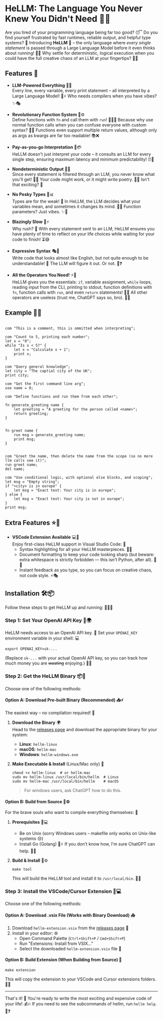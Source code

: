 # HeLLM: The Language You Never Knew You Didn't Need 🤯💀

Are you tired of your programming language being far too good? 😴 Do you find yourself frustrated by fast runtimes, reliable output, and helpful type systems? 😤 Introducing **HeLLM** 🎉 – the only language where *every single statement* is passed through a Large Language Model before it even thinks about running! 🤖✨ Why settle for deterministic, logical execution when you could have the full creative chaos of an LLM at your fingertips? 🎨🔥

## Features 🌟

- **LLM-Powered Everything** 🚀🤖  
  Every line, every variable, every print statement – all interpreted by a Large Language Model! 📝⚡ Who needs compilers when you have vibes? ✨🎭

- **Revolutionary Function System** 🔧⚙️  
  Define functions with `fn` and call them with `run`! 🏃‍♂️💨 Because why use normal function calls when you can confuse everyone with custom syntax? 😵‍💫 Functions even support multiple return values, although only as args as kwargs are far too readable! 📚❌

- **Pay-as-you-go Interpretation** 💸💳  
  HeLLM doesn't just interpret your code – it consults an LLM for every single step, ensuring maximum latency and minimum predictability! ⏰🎲

- **Nondeterministic Output** 🎰🎯  
  Since every statement is filtered through an LLM, you never know what you'll get! 🤷‍♂️ Your code might work, or it might write poetry. 📖✨ Isn't that exciting? 🎊

- **No Pesky Types** 🚫📊  
  Types are for the weak! 💪 In HeLLM, the LLM decides what your variables mean, and sometimes it changes its mind. 🧠💭 Function parameters? Just vibes. ✨🌈

- **Blazingly Slow** 🐌⚡  
  Why rush? 🤔 With every statement sent to an LLM, HeLLM ensures you have plenty of time to reflect on your life choices while waiting for your code to finish! ⏳😅

- **Expressive Syntax** 🎭📝  
  Write code that looks almost like English, but not quite enough to be understandable! 🤪 The LLM will figure it out. Or not. 🤖❓

- **All the Operators You Need!** ⚡🔧  
  HeLLM gives you the essentials: `if`, variable assignment, `while` loops, reading input from the CLI, printing to stdout, function definitions with `fn`, function calls with `run`, and even `return` statements! 🎯✅ All other operators are useless (trust me, ChatGPT says so, bro). 🤖💬


## Example 📝💡

```hellm

com "This is a comment, this is ommitted when interpreting";

com "Count to 5, printing each number";
let x = "0";
while "Is x < 5?" {
    let x = "Calculate x + 1";
    print x;
}

com "Query general knowledge";
let city = "The captial city of the UK";
print city;

com "Get the first command line arg";
use name = 0;

com "Define functions and run them from each other";

fn generate_greeting name {
    let greeting = "A greeting for the person called <name>";
    return greeting;
}


fn greet name {
    run msg = generate_greeting name;
    print msg;
}


com "Greet the name, then delete the name from the scope (so no more llm calls see it)";
run greet name;
del name;

com "Use conditional logic, with optional else blocks, and scoping";
let msg = "Empty string";
if "<city> is in europe" {
    let msg = "Exact text: Your city is in europe";
} else {
    let msg = "Exact text: Your city is not in europe";
}
print msg;
```

## Extra Features ⭐🎁
- **VSCode Extension Available** 💻🔌  
  Enjoy first-class HeLLM support in Visual Studio Code: 🎉
  - Syntax highlighting for all your HeLLM masterpieces. 🎨✨
  - Document formatting to keep your code looking sharp (but beware: extra whitespace is strictly forbidden — this isn't Python, after all). 📏🚫
  - Instant feedback as you type, so you can focus on creative chaos, not code style. ⚡🎭

## Installation 🛠️📦

Follow these steps to get HeLLM up and running: 🏃‍♂️💨

### Step 1: Set Your OpenAI API Key 🔑🌍

HeLLM needs access to an OpenAI API key. 🤖 Set your `OPENAI_KEY` environment variable in your shell: 💻
```
export OPENAI_KEY=sk-...
```
(Replace `sk-...` with your actual OpenAI API key, so you can track how much money you are ~~wasting~~ enjoying.) 💸😄

### Step 2: Get the HeLLM Binary 📦💾

Choose one of the following methods:

#### Option A: Download Pre-built Binary (Recommended) 📥⚡

The easiest way – no compilation required! 🎉

1. **Download the Binary** 🌍  
   Head to the [releases page](https://github.com/JoshPattman/hellm/releases) and download the appropriate binary for your system:
   - **Linux**: `hellm-linux`
   - **macOS**: `hellm-mac` 
   - **Windows**: `hellm-windows.exe`

2. **Make Executable & Install** (Linux/Mac only) 🔧  
   ```
   chmod +x hellm-linux  # or hellm-mac
   sudo mv hellm-linux /usr/local/bin/hellm  # Linux
   sudo mv hellm-mac /usr/local/bin/hellm    # macOS
   ```
   > For windows users, ask ChatGPT how to do this.

#### Option B: Build from Source 🔨⚙️

For the brave souls who want to compile everything themselves: 💪

1. **Prerequisites** 🐧💻  
   - Be on Unix (sorry Windows users – makefile only works on Unix-like systems 😢)
   - Install Go (Golang) 🐹⚡ If you don't know how, I'm sure ChatGPT can help. 🤖💭

2. **Build & Install** 🔧⚙️  
   ```
   make tool
   ```
   This will build the HeLLM tool and install it to `/usr/local/bin`. 📁✅

### Step 3: Install the VSCode/Cursor Extension 🧩💻

Choose one of the following methods:

#### Option A: Download .vsix File (Works with Binary Download) 📥

1. Download `hellm-extension.vsix` from the [releases page](https://github.com/JoshPattman/hellm/releases) 📂
2. Install in your editor: ⚙️
   - Open Command Palette (`Ctrl+Shift+P` / `Cmd+Shift+P`)
   - Run "Extensions: Install from VSIX..."
   - Select the downloaded `hellm-extension.vsix` file 🎯

#### Option B: Build Extension (When Building from Source) 🔨

```
make extension
```
This will copy the extension to your VSCode and Cursor extensions folders. 📂🎯

---

That's it! 🎉 You're ready to write the most exciting and expensive code of your life! 💰🔥 If you need to see the subcommands of hellm, run `hellm help`. 📖❓
